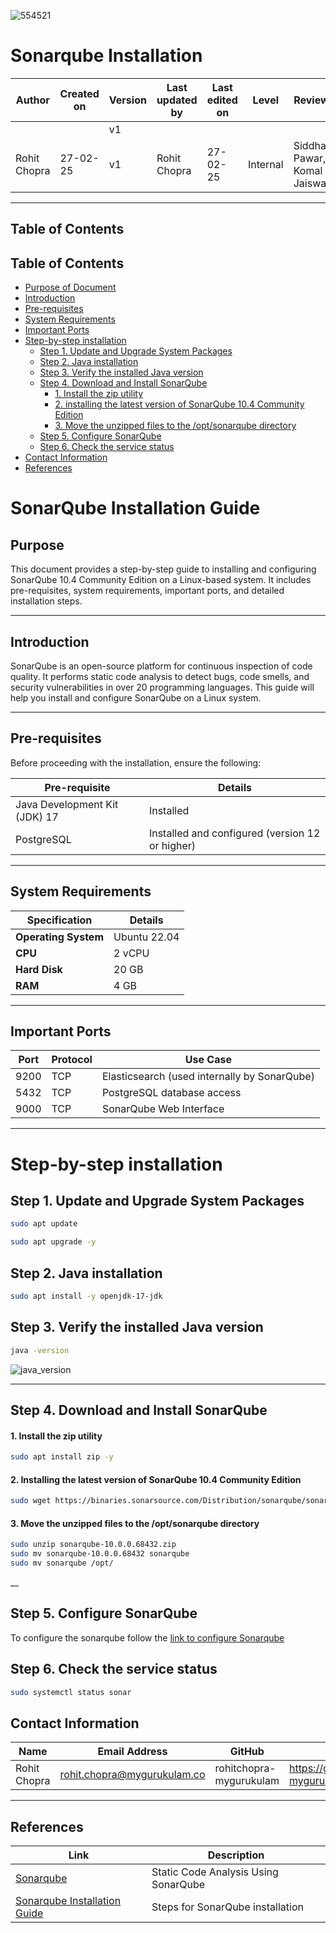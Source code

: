 ![554521](https://github.com/user-attachments/assets/ca65b6ae-7334-4e20-bc8a-d5d870643fad)
#    **Sonarqube Installation**

| **Author**   | **Created on** | **Version** | **Last updated by** | **Last edited on** | **Level** | **Reviewer**  | 
|--------------|----------------|-------------|---------------------|--------------------|-----------|---------------|
|      |         | v1 |          |      |        |   |  
| Rohit Chopra      |   27-02-25      | v1 | Rohit Chopra         |     27-02-25  |     Internal     | Siddharth Pawar, Komal Jaiswal  |  

___

## **Table of Contents**  
## Table of Contents

- [Purpose of Document](#purpose)
- [Introduction](#introduction)
- [Pre-requisites](#pre-requisites)
- [System Requirements](#system-requirements)
- [Important Ports](#important-ports)
- [Step-by-step installation](#step-by-step-installation)
    - [Step 1. Update and Upgrade System Packages](#step-1-update-and-upgrade-system-packages)
    - [Step 2. Java installation](#step-2-java-installation)
    - [Step 3. Verify the installed Java version](#step-3-verify-the-installed-java-version)
    - [Step 4. Download and Install SonarQube](#step-4-download-and-install-sonarqube)
        - [1. Install the zip utility](#1-install-the-zip-utility)
        - [2. installing the latest version of SonarQube 10.4 Community Edition](#2-installing-the-latest-version-of-sonarqube-104-community-edition)
        - [3. Move the unzipped files to the /opt/sonarqube directory](#3-move-the-unzipped-files-to-the-optsonarqube-directory)
    - [Step 5. Configure SonarQube](#step-5-configure-sonarqube)
    - [Step 6. Check the service status](#step-6-check-the-service-status)
- [Contact Information](#contact-information)  
- [References](#references)  

# **SonarQube Installation Guide**

## **Purpose**
This document provides a step-by-step guide to installing and configuring SonarQube 10.4 Community Edition on a Linux-based system. It includes pre-requisites, system requirements, important ports, and detailed installation steps.

---

## **Introduction**
SonarQube is an open-source platform for continuous inspection of code quality. It performs static code analysis to detect bugs, code smells, and security vulnerabilities in over 20 programming languages. This guide will help you install and configure SonarQube on a Linux system.

---
## **Pre-requisites**
Before proceeding with the installation, ensure the following:

| Pre-requisite | Details |
|---|---|
| Java Development Kit (JDK) 17 | Installed |
| PostgreSQL | Installed and configured (version 12 or higher) |

---
## **System Requirements**
| **Specification**      | **Details**         |
|-------------------------|---------------------|
| **Operating System**    | Ubuntu 22.04      |
| **CPU**                | 2 vCPU             |
| **Hard Disk**             | 20 GB              |
| **RAM**                | 4 GB               |

---
## **Important Ports**

| **Port** | **Protocol** | **Use Case**       |
|----------|--------------|--------------------|      
| 9200      | TCP          |    Elasticsearch (used internally by SonarQube)             |             
| 5432     | TCP          | PostgreSQL database access  |    
| 9000     | TCP          |      SonarQube Web Interface        |    

---
# **Step-by-step installation**

## **Step 1. Update and Upgrade System Packages**

``` bash
sudo apt update
```

``` bash
sudo apt upgrade -y
```

## **Step 2. Java installation**

``` bash
sudo apt install -y openjdk-17-jdk
```


##  **Step 3. Verify the installed Java version**

``` bash
java -version
```
![java_version](https://github.com/user-attachments/assets/c25ac5d8-03d7-495f-a941-c1b3d07f0f4c)

___

## **Step 4. Download and Install SonarQube**

#### 1. **Install the zip utility**

``` bash
sudo apt install zip -y
```

#### 2. **Installing the latest version of SonarQube 10.4 Community Edition**

``` bash
sudo wget https://binaries.sonarsource.com/Distribution/sonarqube/sonarqube-10.0.0.68432.zip

```

#### 3. **Move the unzipped files to the /opt/sonarqube directory**

``` bash
sudo unzip sonarqube-10.0.0.68432.zip
sudo mv sonarqube-10.0.0.68432 sonarqube
sudo mv sonarqube /opt/
```

__

## **Step 5. Configure SonarQube**

To configure the sonarqube follow the [link to configure Sonarqube]( https://github.com/snaatak-Zero-Downtime-Crew/Documentation/blob/Rohit-SCRUM-77/Common/Software%20/Sonarqube/Configuration/README.md)

## **Step 6. Check the service status**

``` bash
sudo systemctl status sonar
```

## **Contact Information**

| Name| Email Address      | GitHub | URL |
|-----|--------------------------|----------|---------|
| Rohit Chopra | rohit.chopra@mygurukulam.co|  rohitchopra-mygurukulam  |  https://github.com/rohitchopra-mygurukulam  |
---


## **References**

| **Link** | **Description** |
|------------------------------------------------------|------------------|
| [Sonarqube](https://www.sonarsource.com/learn/static-code-analysis-using-sonarqube/)          | Static Code Analysis Using SonarQube    |
| [Sonarqube Installation Guide](https://www.digitalocean.com/community/tutorials/how-to-ensure-code-quality-with-sonarqube-on-ubuntu-18-04)          | Steps for SonarQube installation    |
